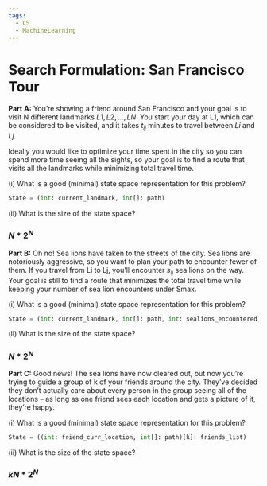 ```yaml
---
tags:
  - CS
  - MachineLearning
---
```

# Search Formulation: San Francisco Tour


**Part A:** You’re showing a friend around San Francisco and your goal is to visit N different landmarks ${ L1, L2, … , LN }$. You start your day at L1, which can be considered to be visited, and it takes $t_{ij}$ minutes to travel between $Li$ and $Lj$.

Ideally you would like to optimize your time spent in the city so you can spend more time seeing all the sights, so your goal is to find a route that visits all the landmarks
while minimizing total travel time.

(i) What is a good (minimal) state space representation for this problem?

```python 
State = (int: current_landmark, int[]: path)
```

(ii) What is the size of the state space?
### $N*2^{N}$

**Part B:** Oh no! Sea lions have taken to the streets of the city. Sea lions are notoriously aggressive, so you want to plan your path to encounter fewer of them. If you travel from Li to Lj, you’ll encounter $s_{ij}$ sea lions on the way. Your goal is still to find a route that minimizes the total travel time while keeping your number of sea lion encounters under Smax.


(i) What is a good (minimal) state space representation for this problem?

```python
State = (int: current_landmark, int[]: path, int: sealions_encountered)
```

(ii) What is the size of the state space?

### $N*2^{N}$


**Part C:** Good news! The sea lions have now cleared out, but now you’re trying to guide a group of k of your friends around the city. They’ve decided they don’t actually care about every person in the group seeing all of the locations – as long as one friend sees each location and gets a picture of it, they’re happy.

(i) What is a good (minimal) state space representation for this problem?

```python
State = ((int: friend_curr_location, int[]: path)[k]: friends_list)
```

(ii) What is the size of the state space?

### $kN*2^{N}$